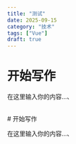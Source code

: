 ```yaml
---
title: "测试"
date: 2025-09-15
category: "技术"
tags: ["Vue"]
draft: true
---
```


# 开始写作

在这里输入你的内容...、

<br>
# 开始写作

在这里输入你的内容...、

<br>
<br>
